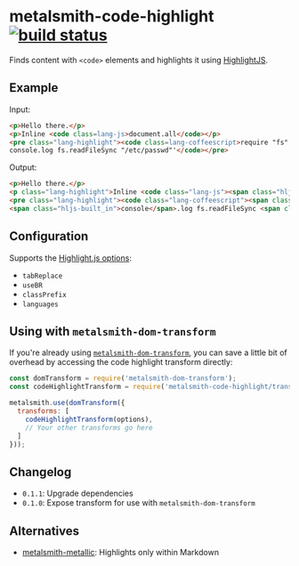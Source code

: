 # metalsmith-code-highlight [![build status](https://travis-ci.org/fortes/metalsmith-code-highlight.svg?branch=master)](https://travis-ci.org/fortes/metalsmith-code-highlight/)

Finds content with `<code>` elements and highlights it using [HighlightJS](https://github.com/isagalaev/highlight.js).

## Example

Input:

```html
<p>Hello there.</p>
<p>Inline <code class=lang-js>document.all</code></p>
<pre class="lang-highlight"><code class=lang-coffeescript>require "fs"
console.log fs.readFileSync "/etc/passwd"'</code></pre>
```

Output:

```html
<p>Hello there.</p>
<p class="lang-highlight">Inline <code class="lang-js"><span class="hljs-built_in">document</span>.all</code></p>
<pre class="lang-highlight"><code class="lang-coffeescript"><span class="hljs-built_in">require</span> <span class="hljs-string">"fs"</span>
<span class="hljs-built_in">console</span>.log fs.readFileSync <span class="hljs-string">"/etc/passwd"</span></code></pre>
```

## Configuration

Supports the [Highlight.js options](http://highlightjs.readthedocs.org/en/latest/api.html#configure-options):

* `tabReplace`
* `useBR`
* `classPrefix`
* `languages`

## Using with `metalsmith-dom-transform`

If you're already using [`metalsmith-dom-transform`](https://github.com/fortes/metalsmith-dom-transform), you can save a little bit of overhead by accessing the code highlight transform directly:

```js
const domTransform = require('metalsmith-dom-transform');
const codeHighlightTransform = require('metalsmith-code-highlight/transform');

metalsmith.use(domTransform({
  transforms: [
    codeHighlightTransform(options),
    // Your other transforms go here
  ]
}));
```

## Changelog

* `0.1.1`: Upgrade dependencies
* `0.1.0`: Expose transform for use with `metalsmith-dom-transform`

## Alternatives

* [metalsmith-metallic](https://github.com/weswigham/metalsmith-metallic): Highlights only within Markdown
